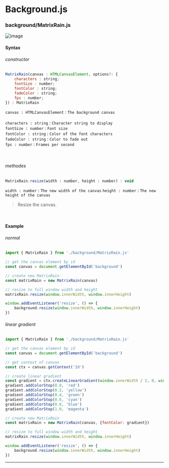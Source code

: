 # Background.js

### background/MatrixRain.js

![image](https://user-images.githubusercontent.com/62719703/209452401-2e50ed32-5134-4d1f-960f-c80f9f1ca0d7.png)

#### Syntax

###### constructor

```js
MatrixRain(canvas : HTMLCanvasElement, options?: {
    characters : string;
    fontSize : number;
    fontColor : string;
    fadeColor : string;
    fps : number;
}) : MatrixRain
```
`canvas : HTMLCanvasElement` : `The background canvas`
<br>
<br>
`characters : string`        : `Character string to display`
<br>
`fontSize : number`          : `Font size`
<br>
`fontColor : string`         : `Color of the font characters`
<br>
`fadeColor : string`         : `Color to fade out`
<br>
`fps : number`               : `Frames per second`

<br>

###### methodes

```js
MatrixRain.resize(width : number, height : number) : void
```
`width : number`  : `The new width of the canvas`
`height : number` : `The new height of the canvas`
> Resize the canvas.

<br>

#### Example

###### normal

```js
import { MatrixRain } from './background/MatrixRain.js'

// get the canvas element by id
const canvas = document.getElementById('background')

// create new MatrixRain
const matrixRain = new MatrixRain(canvas)

// resize to full window width and height
matrixRain.resize(window.innerWidth, window.innerHeight)

window.addEventListener('resize', () => {
    background.resize(window.innerWidth, window.innerHeight)
})

```

###### linear gradient

```js
import { MatrixRain } from './background/MatrixRain.js'

// get the canvas element by id
const canvas = document.getElementById('background')

// get context of canvas
const ctx = canvas.getContext('2d')

// create linear gradient
const gradient = ctx.createLinearGradient(window.innerWidth / 2, 0, window.innerWidth / 2, window.innerHeight)
gradient.addColorStop(0.0, 'red')
gradient.addColorStop(0.2, 'yellow')
gradient.addColorStop(0.4, 'green')
gradient.addColorStop(0.6, 'cyan')
gradient.addColorStop(0.8, 'blue')
gradient.addColorStop(1.0, 'magenta')

// create new MatrixRain
const matrixRain = new MatrixRain(canvas, {fontColor: gradient})

// resize to full window width and height
matrixRain.resize(window.innerWidth, window.innerHeight)

window.addEventListener('resize', () => {
    background.resize(window.innerWidth, window.innerHeight)
})
```
----
